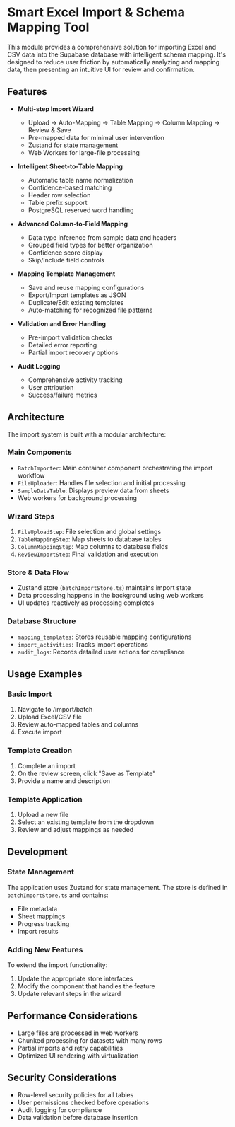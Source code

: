# Smart Excel Import & Schema Mapping Tool

This module provides a comprehensive solution for importing Excel and CSV data into the Supabase database with intelligent schema mapping. It's designed to reduce user friction by automatically analyzing and mapping data, then presenting an intuitive UI for review and confirmation.

## Features

- **Multi-step Import Wizard**
  - Upload → Auto-Mapping → Table Mapping → Column Mapping → Review & Save
  - Pre-mapped data for minimal user intervention
  - Zustand for state management
  - Web Workers for large-file processing

- **Intelligent Sheet-to-Table Mapping**
  - Automatic table name normalization
  - Confidence-based matching
  - Header row selection
  - Table prefix support
  - PostgreSQL reserved word handling

- **Advanced Column-to-Field Mapping**
  - Data type inference from sample data and headers
  - Grouped field types for better organization
  - Confidence score display
  - Skip/Include field controls

- **Mapping Template Management**
  - Save and reuse mapping configurations
  - Export/Import templates as JSON
  - Duplicate/Edit existing templates
  - Auto-matching for recognized file patterns

- **Validation and Error Handling**
  - Pre-import validation checks
  - Detailed error reporting
  - Partial import recovery options

- **Audit Logging**
  - Comprehensive activity tracking
  - User attribution
  - Success/failure metrics

## Architecture

The import system is built with a modular architecture:

### Main Components
- `BatchImporter`: Main container component orchestrating the import workflow
- `FileUploader`: Handles file selection and initial processing
- `SampleDataTable`: Displays preview data from sheets
- Web workers for background processing

### Wizard Steps
1. `FileUploadStep`: File selection and global settings
2. `TableMappingStep`: Map sheets to database tables
3. `ColumnMappingStep`: Map columns to database fields
4. `ReviewImportStep`: Final validation and execution

### Store & Data Flow
- Zustand store (`batchImportStore.ts`) maintains import state
- Data processing happens in the background using web workers
- UI updates reactively as processing completes

### Database Structure
- `mapping_templates`: Stores reusable mapping configurations
- `import_activities`: Tracks import operations
- `audit_logs`: Records detailed user actions for compliance

## Usage Examples

### Basic Import
1. Navigate to /import/batch
2. Upload Excel/CSV file
3. Review auto-mapped tables and columns
4. Execute import

### Template Creation
1. Complete an import
2. On the review screen, click "Save as Template"
3. Provide a name and description

### Template Application
1. Upload a new file
2. Select an existing template from the dropdown
3. Review and adjust mappings as needed

## Development

### State Management
The application uses Zustand for state management. The store is defined in `batchImportStore.ts` and contains:
- File metadata
- Sheet mappings
- Progress tracking
- Import results

### Adding New Features
To extend the import functionality:
1. Update the appropriate store interfaces
2. Modify the component that handles the feature
3. Update relevant steps in the wizard

## Performance Considerations

- Large files are processed in web workers
- Chunked processing for datasets with many rows
- Partial imports and retry capabilities
- Optimized UI rendering with virtualization

## Security Considerations

- Row-level security policies for all tables
- User permissions checked before operations
- Audit logging for compliance
- Data validation before database insertion